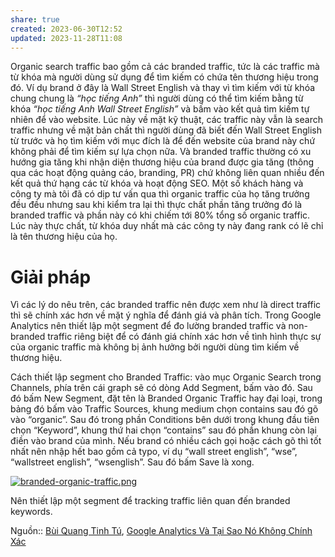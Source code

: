 ```yaml
---
share: true
created: 2023-06-30T12:52
updated: 2023-11-28T11:08
---
```

Organic search traffic bao gồm cả các branded traffic, tức là các traffic mà từ khóa mà người dùng sử dụng để tìm kiếm có chứa tên thương hiệu trong đó. Ví dụ brand ở đây là Wall Street English và thay vì tìm kiếm với từ khóa chung chung là _“học tiếng Anh”_ thì người dùng có thể tìm kiếm bằng từ khóa _“học tiếng Anh Wall Street English”_ và bấm vào kết quả tìm kiếm tự nhiên để vào website. Lúc này về mặt kỹ thuật, các traffic này vẫn là search traffic nhưng về mặt bản chất thì người dùng đã biết đến Wall Street English từ trước và họ tìm kiếm với mục đích là để đến website của brand này chứ không phải để tìm kiếm sự lựa chọn nữa. Và branded traffic thường có xu hướng gia tăng khi nhận diện thương hiệu của brand được gia tăng (thông qua các hoạt động quảng cáo, branding, PR) chứ không liên quan nhiều đến kết quả thứ hạng các từ khóa và hoạt động SEO. Một số khách hàng và công ty mà tôi đã có dịp tư vấn qua thì organic traffic của họ tăng trưởng đều đều nhưng sau khi kiểm tra lại thì thực chất phần tăng trưởng đó là branded traffic và phần này có khi chiếm tới 80% tổng số organic traffic. Lúc này thực chất, từ khóa duy nhất mà các công ty này đang rank có lẽ chỉ là tên thương hiệu của họ.

# Giải pháp

Vì các lý do nêu trên, các branded traffic nên được xem như là direct traffic thì sẽ chính xác hơn về mặt ý nghĩa để đánh giá và phân tích. Trong Google Analytics nên thiết lập một segment để đo lường branded traffic và non-branded traffic riêng biệt để có đánh giá chính xác hơn về tình hình thực sự của organic traffic mà không bị ảnh hưởng bởi người dùng tìm kiếm về thương hiệu.

Cách thiết lập segment cho Branded Traffic: vào mục Organic Search trong Channels, phía trên cái graph sẽ có dòng Add Segment, bấm vào đó. Sau đó bấm New Segment, đặt tên là Branded Organic Traffic hay đại loại, trong bảng đó bấm vào Traffic Sources, khung medium chọn contains sau đó gõ vào “organic”. Sau đó trong phần Conditions bên dưới trong khung đầu tiên chọn “Keyword”, khung thứ hai chọn “contains” sau đó phần khung còn lại điền vào brand của mình. Nếu brand có nhiều cách gọi hoặc cách gõ thì tốt nhất nên nhập hết bao gồm cả typo, ví dụ “wall street english”, “wse”, “wallstreet english”, “wsenglish”. Sau đó bấm Save là xong.

[![branded-organic-traffic.png](https://conversion.vn/wp-content/uploads/branded-organic-traffic.png)](https://conversion.vn/wp-content/uploads/branded-organic-traffic.png)

Nên thiết lập một segment để tracking traffic liên quan đến branded keywords. 

Nguồn:: [Bùi Quang Tinh Tú](../../../../%CE%9E%20Ngu%E1%BB%93n/Qu%E1%BA%A3n%20l%C3%BD%20d%E1%BB%B1%20%C3%A1n,%20ph%C3%A1t%20tri%E1%BB%83n%20s%E1%BA%A3n%20ph%E1%BA%A9m,%20x%C3%A2y%20d%E1%BB%B1ng%20t%E1%BB%95%20ch%E1%BB%A9c/B%C3%B9i%20Quang%20Tinh%20T%C3%BA.md), [Google Analytics Và Tại Sao Nó Không Chính Xác](https://conversion.vn/google-analytics-khong-chinh-xac/#Organic_Search)
